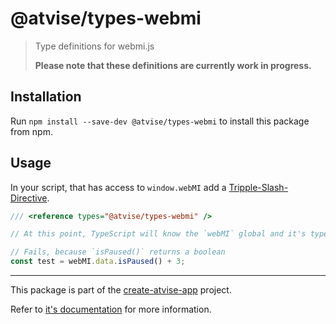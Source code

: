 # @atvise/types-webmi

> Type definitions for webmi.js
>
> **Please note that these definitions are currently work in progress.**

## Installation

Run `npm install --save-dev @atvise/types-webmi` to install this package from npm.

## Usage

In your script, that has access to `window.webMI` add a [Tripple-Slash-Directive](https://www.typescriptlang.org/docs/handbook/triple-slash-directives.html).

```ts
/// <reference types="@atvise/types-webmi" />

// At this point, TypeScript will know the `webMI` global and it's type.

// Fails, because `isPaused()` returns a boolean
const test = webMI.data.isPaused() + 3;
```

<!-- BEGIN footer -->
<!-- This section is generated, do not edit it! -->

---

This package is part of the [create-atvise-app](https://github.com/atvise/create-atvise-app#readme) project.

Refer to [it's documentation](https://github.com/atvise/create-atvise-app#readme) for more information.

<!-- END footer -->
